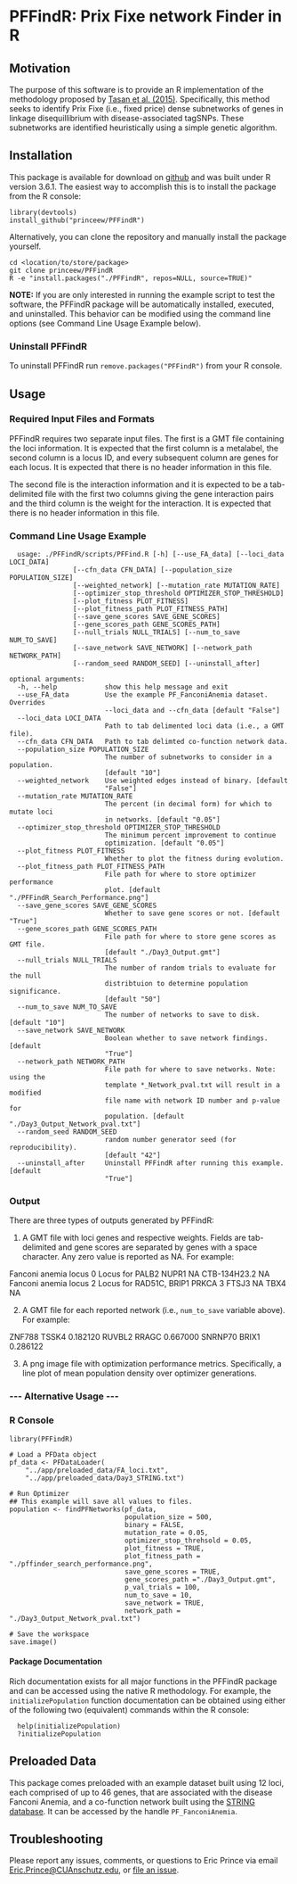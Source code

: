 # PFFindR: Prix Fixe network Finder in R

## Motivation

The purpose of this software is to provide an R implementation of the methodology 
proposed by [Tasan et al. (2015)](https://www.nature.com/articles/nmeth.3215).
Specifically, this method seeks to identify Prix Fixe (i.e., fixed price) dense
subnetworks of genes in linkage disequillibrium with disease-associated tagSNPs.
These subnetworks are identified heuristically using a simple genetic algorithm.

## Installation

This package is available for download on [github](https://github.com/princeew/PFFindR)
and was built under R version 3.6.1. The easiest way to accomplish this is to 
install the package from the R console:

```
library(devtools)
install_github("princeew/PFFindR")
```

Alternatively, you can clone the repository and manually install the package yourself.

```
cd <location/to/store/package>
git clone princeew/PFFindR
R -e "install.packages("./PFFindR", repos=NULL, source=TRUE)"
```

**NOTE:** If you are only interested in running the example script to test the software,
the PFFindR package will be automatically installed, executed, and uninstalled.
This behavior can be modified using the command line options (see Command Line
Usage Example below).

### Uninstall PFFindR

To uninstall PFFindR run `remove.packages("PFFindR")` from your R console.

## Usage

### Required Input Files and Formats

PFFindR requires two separate input files. The first is a GMT file containing
the loci information. It is expected that the first column is a metalabel, the 
second column is a locus ID, and every subsequent column are genes for each locus.
It is expected that there is no header information in this file.

The second file is the interaction information and it is expected to be a tab-
delimited file with the first two columns giving the gene interaction pairs and
the third column is the weight for the interaction. It is expected that there is 
no header information in this file.

### Command Line Usage Example

```
  usage: ./PFFindR/scripts/PFFind.R [-h] [--use_FA_data] [--loci_data LOCI_DATA]
                [--cfn_data CFN_DATA] [--population_size POPULATION_SIZE]
                [--weighted_network] [--mutation_rate MUTATION_RATE]
                [--optimizer_stop_threshold OPTIMIZER_STOP_THRESHOLD]
                [--plot_fitness PLOT_FITNESS]
                [--plot_fitness_path PLOT_FITNESS_PATH]
                [--save_gene_scores SAVE_GENE_SCORES]
                [--gene_scores_path GENE_SCORES_PATH]
                [--null_trials NULL_TRIALS] [--num_to_save NUM_TO_SAVE]
                [--save_network SAVE_NETWORK] [--network_path NETWORK_PATH]
                [--random_seed RANDOM_SEED] [--uninstall_after]

optional arguments:
  -h, --help            show this help message and exit
  --use_FA_data         Use the example PF_FanconiAnemia dataset. Overrides
                        --loci_data and --cfn_data [default "False"]
  --loci_data LOCI_DATA
                        Path to tab delimented loci data (i.e., a GMT file).
  --cfn_data CFN_DATA   Path to tab delimted co-function network data.
  --population_size POPULATION_SIZE
                        The number of subnetworks to consider in a population.
                        [default "10"]
  --weighted_network    Use weighted edges instead of binary. [default
                        "False"]
  --mutation_rate MUTATION_RATE
                        The percent (in decimal form) for which to mutate loci
                        in networks. [default "0.05"]
  --optimizer_stop_threshold OPTIMIZER_STOP_THRESHOLD
                        The minimum percent improvement to continue
                        optimization. [default "0.05"]
  --plot_fitness PLOT_FITNESS
                        Whether to plot the fitness during evolution.
  --plot_fitness_path PLOT_FITNESS_PATH
                        File path for where to store optimizer performance
                        plot. [default "./PFFindR_Search_Performance.png"]
  --save_gene_scores SAVE_GENE_SCORES
                        Whether to save gene scores or not. [default "True"]
  --gene_scores_path GENE_SCORES_PATH
                        File path for where to store gene scores as GMT file.
                        [default "./Day3_Output.gmt"]
  --null_trials NULL_TRIALS
                        The number of random trials to evaluate for the null
                        distribtuion to determine population significance.
                        [default "50"]
  --num_to_save NUM_TO_SAVE
                        The number of networks to save to disk. [default "10"]
  --save_network SAVE_NETWORK
                        Boolean whether to save network findings. [default
                        "True"]
  --network_path NETWORK_PATH
                        File path for where to save networks. Note: using the
                        template *_Network_pval.txt will result in a modified
                        file name with network ID number and p-value for
                        population. [default "./Day3_Output_Network_pval.txt"]
  --random_seed RANDOM_SEED
                        random number generator seed (for reproducibility).
                        [default "42"]
  --uninstall_after     Uninstall PFFindR after running this example. [default
                        "True"]
```

### Output

There are three types of outputs generated by PFFindR:

1. A GMT file with loci genes and respective weights. Fields are tab-delimited and
gene scores are separated by genes with a space character. Any zero value is reported
as NA. For example:

Fanconi anemia locus 0	Locus for PALB2	NUPR1 NA	CTB-134H23.2 NA
Fanconi anemia locus 2  Locus for RAD51C, BRIP1   PRKCA 3	FTSJ3 NA	TBX4 NA

2. A GMT file for each reported network (i.e., `num_to_save` variable above). For example:

ZNF788	TSSK4	0.182120
RUVBL2	RRAGC	0.667000
SNRNP70	BRIX1	0.286122

3. A png image file with optimization performance metrics. Specifically, a line plot
of mean population density over optimizer generations.

### --- Alternative Usage ---
### R Console

```
library(PFFindR)

# Load a PFData object
pf_data <- PFDataLoader(
    "../app/preloaded_data/FA_loci.txt",
    "../app/preloaded_data/Day3_STRING.txt")

# Run Optimizer
## This example will save all values to files.
population <- findPFNetworks(pf_data,
                             population_size = 500,
                             binary = FALSE,
                             mutation_rate = 0.05,
                             optimizer_stop_threhsold = 0.05,
                             plot_fitness = TRUE,
                             plot_fitness_path = "./pffinder_search_performance.png",
                             save_gene_scores = TRUE,
                             gene_scores_path ="./Day3_Output.gmt",
                             p_val_trials = 100,
                             num_to_save = 10,
                             save_network = TRUE,
                             network_path = "./Day3_Output_Network_pval.txt")

# Save the workspace
save.image()
```

#### Package Documentation

Rich documentation exists for all major functions in the PFFindR package and can
be accessed using the native R methodology. For example, the `initializePopulation`
function documentation can be obtained using either of the following two
(equivalent) commands within the R console:

```
  help(initializePopulation)
  ?initializePopulation
```

## Preloaded Data

This package comes preloaded with an example dataset built using 12 loci, each 
comprised of up to 46 genes, that are associated with the disease Fanconi Anemia,
and a co-function network built using the [STRING database](https://string-db.org).
It can be accessed by the handle `PF_FanconiAnemia`.


## Troubleshooting

Please report any issues, comments, or questions to Eric Prince via
email Eric.Prince@CUAnschutz.edu, or [file an issue](https://github.com/princeew/PFFindR/issues).
